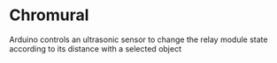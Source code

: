 # Chromural
Arduino controls an ultrasonic sensor to change the relay module state according to its distance with a selected object

